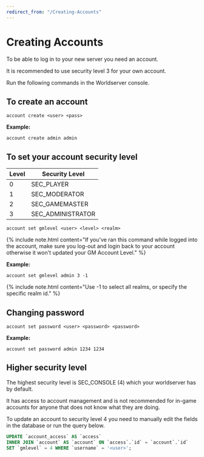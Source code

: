 ```yaml
---
redirect_from: "/Creating-Accounts"
---
```


# Creating Accounts

To be able to log in to your new server you need an account. 

It is recommended to use security level 3 for your own account.

Run the following commands in the Worldserver console.

## To create an account

```
account create <user> <pass>
```

**Example:**

```
account create admin admin
```

## To set your account security level

| Level | Security Level    |
|-------|-------------------|
| 0     | SEC_PLAYER        |
| 1     | SEC_MODERATOR     |
| 2     | SEC_GAMEMASTER    |
| 3     | SEC_ADMINISTRATOR |

```
account set gmlevel <user> <level> <realm>
```

{% include note.html content="If you've ran this command while logged into the account, make sure you log-out and login back to your account otherwise it won't updated your GM Account Level." %}

**Example:**

```
account set gmlevel admin 3 -1
```

{% include note.html content="Use -1 to select all realms, or specify the specific realm id." %}

## Changing password

```
account set password <user> <password> <password>
```

**Example:**

```
account set password admin 1234 1234
```

## Higher security level

The highest security level is SEC_CONSOLE (4) which your worldserver has by default.

It has access to account management and is not recommended for in-game accounts for anyone that does not know what they are doing.

To update an account to security level 4 you need to manually edit the fields in the database or run the query below.

```sql
UPDATE `account_access` AS `access`
INNER JOIN `account` AS `account` ON `access`.`id` = `account`.`id`
SET `gmlevel` = 4 WHERE `username` = '<user>';
```
